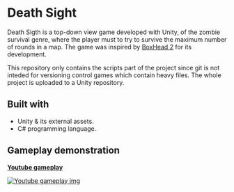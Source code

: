 # Death Sight

Death Sigth is a top-down view game developed with Unity, of the zombie survival genre, where the player must to try to survive the maximum number of rounds in a map. The game was inspired by [BoxHead 2](https://www.minijuegos.com/juego/boxhead-2play-rooms) for its development.

This repository only contains the scripts part of the project since git is not inteded for versioning control games which contain heavy files. The whole project is uploaded to a Unity repository.

## Built with

- Unity & its external assets.
- C# programming language.

## Gameplay demonstration
**[Youtube gameplay](https://www.youtube.com/watch?v=zrxObNtf05c)**


[![Youtube gameplay img](https://i.imgur.com/Fs6GHTJ.png)](https://www.youtube.com/watch?v=zrxObNtf05c "Death Sight")
